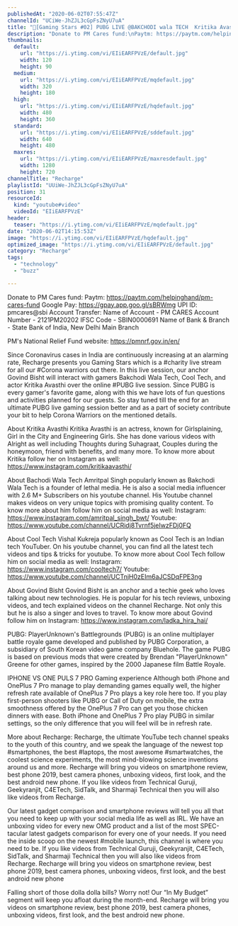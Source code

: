 ```yaml
---
publishedAt: "2020-06-02T07:55:47Z"
channelId: "UCiWe-JhZJL3cGpFsZNyU7uA"
title: "🔴[Gaming Stars #02] PUBG LIVE @BAKCHODI wala TECH  Kritika Avasthi @Cool Tech   [ Govind Bisht ]"
description: "Donate to PM Cares fund:\nPaytm: https://paytm.com/helpinghand/pm-cares-fund\nGoogle Pay: https://gpay.app.goo.gl/sBRWmg\nUPI ID: pmcares@sbi\nAccount Transfer: \nName of Account - PM CARES\nAccount Number - 2121PM20202\nIFSC Code - SBIN0000691\nName of Bank & Branch - State Bank of India, New Delhi Main Branch\n\nPM's National Relief Fund website: https://pmnrf.gov.in/en/\n\nSince Coronavirus cases in India are continuously increasing at an alarming rate, Recharge presents you Gaming Stars which is a #charity live stream for all our #Corona warriors out there. In this live session, our anchor Govind Bisht will interact with gamers Bakchodi Wala Tech, Cool Tech, and actor Kritika Avasthi over the online #PUBG live session. Since PUBG is every gamer's favorite game, along with this we have lots of fun questions and activities planned for our guests. So stay tuned till the end for an ultimate PUBG live gaming session better and as a part of society contribute your bit to help Corona Warriors on the mentioned details.\n\nAbout Kritika Avasthi\n Kritika Avasthi is an actress, known for Girlsplaining, Girl in the City and Engineering Girls. She has done various videos with Alright as well including Thoughts during Suhagraat, Couples during the honeymoon, friend with benefits, and many more. To know more about Kritika follow her on Instagram as well: https://www.instagram.com/kritikaavasthi/\n\nAbout Bachodi Wala Tech\nAmritpal Singh popularly known as Bakchodi Wala Tech is a founder of lethal media. He is also a social media influencer with 2.6 M+ Subscribers on his youtube channel. His Youtube channel makes videos on very unique topics with promising quality content. To know more about him follow him on social media as well:\nInstagram: https://www.instagram.com/amritpal_singh_bwt/\nYoutube: https://www.youtube.com/channel/UCRidj8Tvrnf5jeIwzFDj0FQ\n\nAbout Cool Tech\nVishal Kukreja popularly known as Cool Tech is an Indian tech YouTuber. On his youtube channel, you can find all the latest tech videos and tips & tricks for youtube. To know more about Cool Tech follow him on social media as well:\nInstagram: https://www.instagram.com/cooltech7/\nYoutube: https://www.youtube.com/channel/UCTnjH0zEIm6aJCSDqFPE3ng\n\nAbout Govind Bisht\nGovind Bisht is an anchor and a techie geek who loves talking about new technologies. He is popular for his tech reviews, unboxing videos, and tech explained videos on the channel Recharge. Not only this but he is also a singer and loves to travel. To know more about Govind follow him on Instagram: https://www.instagram.com/ladka_hira_hai/ \n\nPUBG:\nPlayerUnknown's Battlegrounds (PUBG) is an online multiplayer battle royale game developed and published by PUBG Corporation, a subsidiary of South Korean video game company Bluehole. The game PUBG is based on previous mods that were created by Brendan \"PlayerUnknown\" Greene for other games, inspired by the 2000 Japanese film Battle Royale.\n\nIPHONE VS ONE PULS 7 PRO Gaming experience\nAlthough both iPhone and OnePlus 7 Pro manage to play demanding games equally well, the higher refresh rate available of OnePlus 7 Pro plays a key role here too. If you play first-person shooters like PUBG or Call of Duty on mobile, the extra smoothness offered by the OnePlus 7 Pro can get you those chicken dinners with ease. Both iPhone and OnePlus 7 Pro play PUBG in similar settings, so the only difference that you will feel will be in refresh rate.\n\nMore about Recharge: Recharge, the ultimate YouTube tech channel speaks to the youth of this country, and we speak the language of the newest top #smartphones, the best #laptops, the most awesome #smartwatches, the coolest science experiments, the most mind-blowing science inventions around us and more. Recharge will bring you videos on smartphone review, best phone 2019, best camera phones, unboxing videos, first look, and the best android new phone. If you like videos from Technical Guruji, Geekyranjit, C4ETech, SidTalk, and Sharmaji Technical then you will also like videos from Recharge. \n\nOur latest gadget comparison and smartphone reviews will tell you all that you need to keep up with your social media life as well as IRL. We have an unboxing video for every new OMG product and a list of the most SPEC-tacular latest gadgets comparison for every one of your needs. If you need the inside scoop on the newest #mobile launch, this channel is where you need to be. If you like videos from Technical Guruji, Geekyranjit, C4ETech, SidTalk, and Sharmaji Technical then you will also like videos from Recharge. Recharge will bring you videos on smartphone review, best phone 2019, best camera phones, unboxing videos, first look, and the best android new phone\n\nFalling short of those dolla dolla bills? Worry not! Our “In My Budget” segment will keep you afloat during the month-end. Recharge will bring you videos on smartphone review, best phone 2019, best camera phones, unboxing videos, first look, and the best android new phone."
thumbnails:
  default:
    url: "https://i.ytimg.com/vi/EIiEARFPVzE/default.jpg"
    width: 120
    height: 90
  medium:
    url: "https://i.ytimg.com/vi/EIiEARFPVzE/mqdefault.jpg"
    width: 320
    height: 180
  high:
    url: "https://i.ytimg.com/vi/EIiEARFPVzE/hqdefault.jpg"
    width: 480
    height: 360
  standard:
    url: "https://i.ytimg.com/vi/EIiEARFPVzE/sddefault.jpg"
    width: 640
    height: 480
  maxres:
    url: "https://i.ytimg.com/vi/EIiEARFPVzE/maxresdefault.jpg"
    width: 1280
    height: 720
channelTitle: "Recharge"
playlistId: "UUiWe-JhZJL3cGpFsZNyU7uA"
position: 31
resourceId:
  kind: "youtube#video"
  videoId: "EIiEARFPVzE"
header:
  teaser: "https://i.ytimg.com/vi/EIiEARFPVzE/mqdefault.jpg"
date: "2020-06-02T14:15:53Z"
image: "https://i.ytimg.com/vi/EIiEARFPVzE/hqdefault.jpg"
optimized_image: "https://i.ytimg.com/vi/EIiEARFPVzE/default.jpg"
category: "Recharge"
tags:
  - "technology"
  - "buzz"

---
```

Donate to PM Cares fund:
Paytm: https://paytm.com/helpinghand/pm-cares-fund
Google Pay: https://gpay.app.goo.gl/sBRWmg
UPI ID: pmcares@sbi
Account Transfer: 
Name of Account - PM CARES
Account Number - 2121PM20202
IFSC Code - SBIN0000691
Name of Bank & Branch - State Bank of India, New Delhi Main Branch

PM's National Relief Fund website: https://pmnrf.gov.in/en/

Since Coronavirus cases in India are continuously increasing at an alarming rate, Recharge presents you Gaming Stars which is a #charity live stream for all our #Corona warriors out there. In this live session, our anchor Govind Bisht will interact with gamers Bakchodi Wala Tech, Cool Tech, and actor Kritika Avasthi over the online #PUBG live session. Since PUBG is every gamer's favorite game, along with this we have lots of fun questions and activities planned for our guests. So stay tuned till the end for an ultimate PUBG live gaming session better and as a part of society contribute your bit to help Corona Warriors on the mentioned details.

About Kritika Avasthi
 Kritika Avasthi is an actress, known for Girlsplaining, Girl in the City and Engineering Girls. She has done various videos with Alright as well including Thoughts during Suhagraat, Couples during the honeymoon, friend with benefits, and many more. To know more about Kritika follow her on Instagram as well: https://www.instagram.com/kritikaavasthi/

About Bachodi Wala Tech
Amritpal Singh popularly known as Bakchodi Wala Tech is a founder of lethal media. He is also a social media influencer with 2.6 M+ Subscribers on his youtube channel. His Youtube channel makes videos on very unique topics with promising quality content. To know more about him follow him on social media as well:
Instagram: https://www.instagram.com/amritpal_singh_bwt/
Youtube: https://www.youtube.com/channel/UCRidj8Tvrnf5jeIwzFDj0FQ

About Cool Tech
Vishal Kukreja popularly known as Cool Tech is an Indian tech YouTuber. On his youtube channel, you can find all the latest tech videos and tips & tricks for youtube. To know more about Cool Tech follow him on social media as well:
Instagram: https://www.instagram.com/cooltech7/
Youtube: https://www.youtube.com/channel/UCTnjH0zEIm6aJCSDqFPE3ng

About Govind Bisht
Govind Bisht is an anchor and a techie geek who loves talking about new technologies. He is popular for his tech reviews, unboxing videos, and tech explained videos on the channel Recharge. Not only this but he is also a singer and loves to travel. To know more about Govind follow him on Instagram: https://www.instagram.com/ladka_hira_hai/ 

PUBG:
PlayerUnknown's Battlegrounds (PUBG) is an online multiplayer battle royale game developed and published by PUBG Corporation, a subsidiary of South Korean video game company Bluehole. The game PUBG is based on previous mods that were created by Brendan "PlayerUnknown" Greene for other games, inspired by the 2000 Japanese film Battle Royale.

IPHONE VS ONE PULS 7 PRO Gaming experience
Although both iPhone and OnePlus 7 Pro manage to play demanding games equally well, the higher refresh rate available of OnePlus 7 Pro plays a key role here too. If you play first-person shooters like PUBG or Call of Duty on mobile, the extra smoothness offered by the OnePlus 7 Pro can get you those chicken dinners with ease. Both iPhone and OnePlus 7 Pro play PUBG in similar settings, so the only difference that you will feel will be in refresh rate.

More about Recharge: Recharge, the ultimate YouTube tech channel speaks to the youth of this country, and we speak the language of the newest top #smartphones, the best #laptops, the most awesome #smartwatches, the coolest science experiments, the most mind-blowing science inventions around us and more. Recharge will bring you videos on smartphone review, best phone 2019, best camera phones, unboxing videos, first look, and the best android new phone. If you like videos from Technical Guruji, Geekyranjit, C4ETech, SidTalk, and Sharmaji Technical then you will also like videos from Recharge. 

Our latest gadget comparison and smartphone reviews will tell you all that you need to keep up with your social media life as well as IRL. We have an unboxing video for every new OMG product and a list of the most SPEC-tacular latest gadgets comparison for every one of your needs. If you need the inside scoop on the newest #mobile launch, this channel is where you need to be. If you like videos from Technical Guruji, Geekyranjit, C4ETech, SidTalk, and Sharmaji Technical then you will also like videos from Recharge. Recharge will bring you videos on smartphone review, best phone 2019, best camera phones, unboxing videos, first look, and the best android new phone

Falling short of those dolla dolla bills? Worry not! Our “In My Budget” segment will keep you afloat during the month-end. Recharge will bring you videos on smartphone review, best phone 2019, best camera phones, unboxing videos, first look, and the best android new phone.